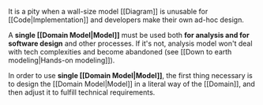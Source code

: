 It is a pity when a wall-size model [[Diagram]] is unusable for [[Code|Implementation]] and developers make their own ad-hoc design.

A **single [[Domain Model|Model]]** must be used both **for analysis and for software design** and other processes. If it's not, analysis model won't deal with tech complexities and become abandoned (see [[Down to earth modeling|Hands-on modeling]]).

In order to use **single [[Domain Model|Model]]**, the first thing necessary is to design the [[Domain Model|Model]] in a literal way of the [[Domain]], and then adjust it to fulfill technical requirements.
